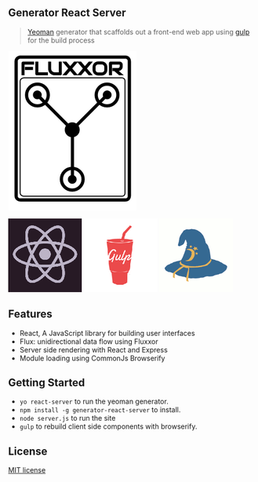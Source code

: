 ## Generator React Server

> [Yeoman](http://yeoman.io) generator that scaffolds out a front-end web app using [gulp](http://gulpjs.com/) for the build process

![](screenshots/fluxxor.png)

![](screenshots/react.png)
![](screenshots/gulp.png)
![](screenshots/browserify.png)


## Features

* React, A JavaScript library for building user interfaces
* Flux: unidirectional data flow using Fluxxor 
* Server side rendering with React and Express
* Module loading using CommonJs Browserify


## Getting Started

- `yo react-server` to run the yeoman generator.
- `npm install -g generator-react-server` to install.
- `node server.js` to run the site 
- `gulp` to rebuild client side components with browserify.


## License

[MIT license](http://opensource.org/licenses/MIT)
